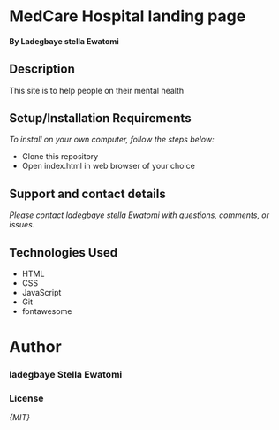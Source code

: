 # MedCare Hospital landing page

#### By  Ladegbaye stella Ewatomi

## Description
This site is to help people on their mental health
## Setup/Installation Requirements

_To install on your own computer, follow the steps below:_

* Clone this repository
* Open index.html in web browser of your choice

## Support and contact details

_Please contact  ladegbaye stella Ewatomi with questions, comments, or issues._

## Technologies Used

* HTML
* CSS
* JavaScript
* Git
* fontawesome

# Author
### ladegbaye Stella Ewatomi
### License

_{MIT}_

